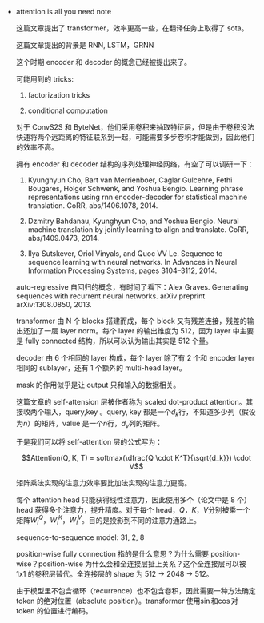 * attention is all you need note

    这篇文章提出了 transformer，效率更高一些，在翻译任务上取得了 sota。

    这篇文章提出的背景是 RNN, LSTM，GRNN

    这个时期 encoder 和 decoder 的概念已经被提出来了。

    可能用到的 tricks: 
    
    1. factorization tricks

    2. conditional computation

    对于 ConvS2S 和 ByteNet，他们采用卷积来抽取特征层，但是由于卷积没法快速将两个远距离的特征联系到一起，可能需要多步卷积才能做到，因此他们的效率不高。

    拥有 encoder 和 decoder 结构的序列处理神经网络，有空了可以调研一下：

    1. Kyunghyun Cho, Bart van Merrienboer, Caglar Gulcehre, Fethi Bougares, Holger Schwenk, and Yoshua Bengio. Learning phrase representations using rnn encoder-decoder for statistical machine translation. CoRR, abs/1406.1078, 2014.

    2. Dzmitry Bahdanau, Kyunghyun Cho, and Yoshua Bengio. Neural machine translation by jointly learning to align and translate. CoRR, abs/1409.0473, 2014.

    3. Ilya Sutskever, Oriol Vinyals, and Quoc VV Le. Sequence to sequence learning with neural networks. In Advances in Neural Information Processing Systems, pages 3104–3112, 2014.

    auto-regressive 自回归的概念，有时间了看下：Alex Graves. Generating sequences with recurrent neural networks. arXiv preprint arXiv:1308.0850, 2013.

    transformer 由 N 个 blocks 搭建而成，每个 block 又有残差连接，残差的输出还加了一层 layer norm。每个 layer 的输出维度为 512，因为 layer 中主要是 fully connected 结构，所以可以认为输出其实是 512 个量。

    decoder 由 6 个相同的 layer 构成，每个 layer 除了有 2 个和 encoder layer 相同的 sublayer，还有 1 个额外的 multi-head layer。

    mask 的作用似乎是让 output 只和输入的数据相关。

    这篇文章的 self-attension 层被作者称为 scaled dot-product attention。其接收两个输入，query,key 。query, key 都是一个$d_k$行，不知道多少列（假设为$n$）的矩阵，value 是一个$n$行，$d_v$列的矩阵。

    于是我们可以将 self-attention 层的公式写为：

    $$Attention(Q, K, T) = softmax(\dfrac{Q \cdot K^T}{\sqrt{d_k}}) \cdot V$$

    矩阵乘法实现的注意力效率要比加法实现的注意力更高。

    每个 attention head 只能获得线性注意力，因此使用多个（论文中是 8 个） head 获得多个注意力，提升精度。对于每个 head，$Q$，$K$，$V$分别被乘一个矩阵$W_i^Q$，$W_i^K$，$W_i^V$。目的是投影到不同的注意力通路上。

    sequence-to-sequence model: 31, 2, 8

    position-wise fully connection 指的是什么意思？为什么需要 position-wise？position-wise 为什么会和全连接层扯上关系？这个全连接层可以被 1x1 的卷积层替代。全连接层的 shape 为 512 -> 2048 -> 512。

    由于模型里不包含循环（recurrence）也不包含卷积，因此需要一种方法确定 token 的绝对位置（absolute position）。transformer 使用$\sin$和$\cos$对 token 的位置进行编码。